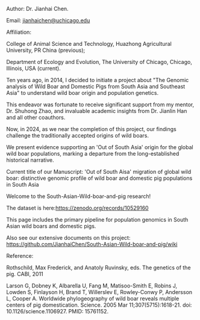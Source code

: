 Author: Dr. Jianhai Chen.

Email: jianhaichen@uchicago.edu

Affiliation:

College of Animal Science and Technology, Huazhong Agricultural University, PR China (previous);

Department of Ecology and Evolution, The University of Chicago, Chicago, Illinois, USA (current).

Ten years ago, in 2014, I decided to initiate a project about "The Genomic analysis of Wild Boar and Domestic Pigs from South Asia and Southeast Asia" to understand wild boar origin and population genetics. 

This endeavor was fortunate to receive significant support from my mentor, Dr. Shuhong Zhao, and invaluable academic insights from Dr. Jianlin Han and all other coauthors.

Now, in 2024, as we near the completion of this project, our findings challenge the traditionally accepted origins of wild boars.


We present evidence supporting an 'Out of South Asia' origin for the global wild boar populations, marking a departure from the long-established historical narrative.


Current title of our Manuscript: 'Out of South Aisa' migration of global wild boar: distinctive genomic profile of wild boar and domestic pig populations in South Asia

Welcome to the South-Asian-Wild-boar-and-pig research!

The dataset is here:https://zenodo.org/records/10529160



This page includes the primary pipeline for population genomics in South Asian wild boars and domestic pigs.

Also see our extensive documents on this project:
https://github.com/JianhaiChen/South-Asian-Wild-boar-and-pig/wiki

Reference:

Rothschild, Max Frederick, and Anatoly Ruvinsky, eds. The genetics of the pig. CABI, 2011


Larson G, Dobney K, Albarella U, Fang M, Matisoo-Smith E, Robins J, Lowden S, Finlayson H, Brand T, Willerslev E, Rowley-Conwy P, Andersson L, Cooper A. Worldwide phylogeography of wild boar reveals multiple centers of pig domestication. Science. 2005 Mar 11;307(5715):1618-21. doi: 10.1126/science.1106927. PMID: 15761152.
